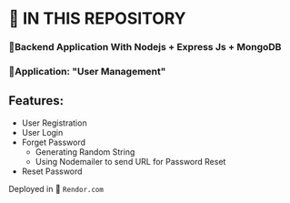 # :rocket: IN THIS REPOSITORY

### 📍Backend Application With Nodejs + Express Js + MongoDB

### 📌Application: "User Management"

## Features:

+ User Registration
+ User Login
+ Forget Password
  + Generating Random String
  + Using Nodemailer to send URL for Password Reset 
+ Reset Password

Deployed in 🏹 `Rendor.com`